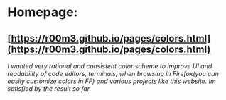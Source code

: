 # Homepage:
## [https://r00m3.github.io/pages/colors.html](https://r00m3.github.io/pages/colors.html)
_I wanted very rational and consistent color scheme to improve UI and readability of code editors, terminals, when browsing in Firefox(you can easily customize colors in FF) and various projects like this website. Im satisfied by the result so far._
